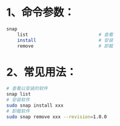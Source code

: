 # 1、命令参数：

```bash
snap
	list                          # 查看
	install                       # 安装
	remove                        # 卸载
```

# 2、常见用法：

```bash
# 查看以安装的软件
snap list
# 安装软件
sudo snap install xxx
# 卸载软件
sudo snap remove xxx --revision=1.0.0
```

